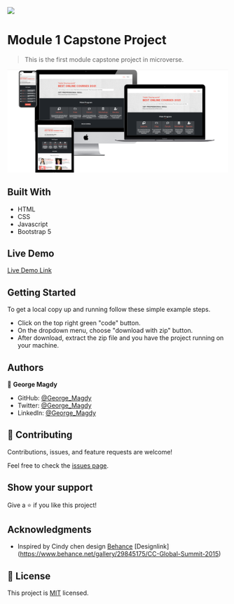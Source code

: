 ![](https://img.shields.io/badge/Microverse-blueviolet)

# Module 1 Capstone Project

> This is the first module capstone project in microverse.

![screenshot](./app_screenshot.png)

## Built With

- HTML
- CSS
- Javascript
- Bootstrap 5

## Live Demo

[Live Demo Link](https://gemmen29.github.io/Module1-Capstone/)


## Getting Started

To get a local copy up and running follow these simple example steps.
- Click on the top right green "code" button.
- On the dropdown menu, choose "download with zip" button.
- After download, extract the zip file and you have the project running on your machine.

## Authors

👤 **George Magdy**

- GitHub: [@George_Magdy](https://github.com/gemmen29)
- Twitter: [@George_Magdy](https://twitter.com/georgtriple1)
- LinkedIn: [@George_Magdy](https://www.linkedin.com/in/george-magdy-840/)

## 🤝 Contributing

Contributions, issues, and feature requests are welcome!

Feel free to check the [issues page](../../issues/).

## Show your support

Give a ⭐️ if you like this project!

## Acknowledgments

- Inspired by Cindy chen design [Behance](https://www.behance.net/adagio07) [Designlink] (https://www.behance.net/gallery/29845175/CC-Global-Summit-2015)

## 📝 License

This project is [MIT](./MIT.md) licensed.
